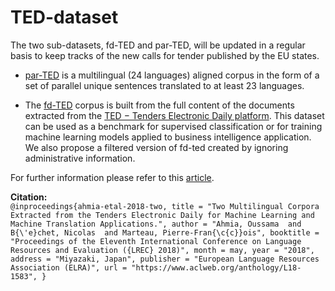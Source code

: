 # TED-dataset
The two sub-datasets, fd-TED and par-TED, will be updated in a regular basis to keep tracks of the new calls for
tender published by the EU states.

- [par-TED](https://drive.google.com/drive/folders/1U2W-dKc7jJBtpt1iuLqDZgNQeM8wA7ds) is a multilingual (24 languages) aligned corpus in the form of a set of parallel unique sentences translated to at least 23 languages.

- The [fd-TED](https://drive.google.com/drive/folders/1G-21p8vxvbXtb6hoQPjbvMnokThyk8HI) corpus is built from the full content of the documents extracted from the  [TED − Tenders Electronic Daily platform](https://ted.europa.eu). This dataset can be used as a benchmark for supervised classification or for training machine learning models applied to business intelligence application.
We also propose a filtered version of fd-ted created by ignoring administrative information.

 [comment]: <> (***NB: The currently published dataset, contains only filtered documents. The raw version will be soon available***)
 
 For further information please refer to this [article](http://www.lrec-conf.org/proceedings/lrec2018/pdf/832.pdf).
 
 **Citation:**
 \
 ``@inproceedings{ahmia-etal-2018-two,
    title = "Two Multilingual Corpora Extracted from the Tenders Electronic Daily for Machine Learning and Machine Translation Applications.",
    author = "Ahmia, Oussama  and
      B{\'e}chet, Nicolas  and
      Marteau, Pierre-Fran{\c{c}}ois",
    booktitle = "Proceedings of the Eleventh International Conference on Language Resources and Evaluation ({LREC} 2018)",
    month = may,
    year = "2018",
    address = "Miyazaki, Japan",
    publisher = "European Language Resources Association (ELRA)",
    url = "https://www.aclweb.org/anthology/L18-1583",
}``
